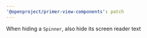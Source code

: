 ```yaml
---
'@openproject/primer-view-components': patch
---
```


When hiding a `Spinner`, also hide its screen reader text
